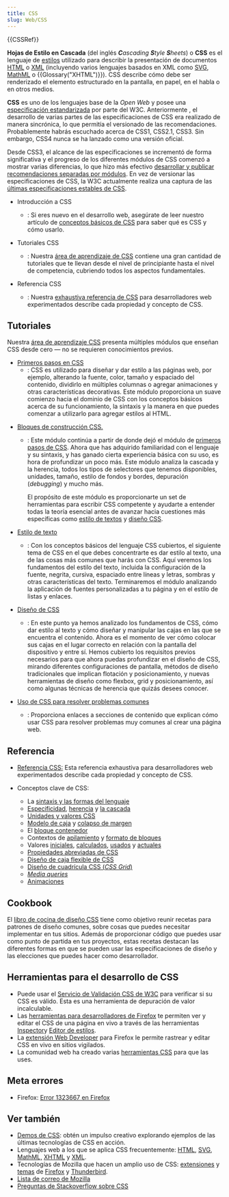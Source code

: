 ```yaml
---
title: CSS
slug: Web/CSS
---
```


{{CSSRef}}

**Hojas de Estilo en Cascada** (del inglés _**C**ascading **S**tyle **S**heets_) o **CSS** es el lenguaje de [estilos](/es/docs/Web/API/StyleSheet) utilizado para describir la presentación de documentos [HTML](/es/docs/Web/HTML) o [XML](/es/docs/Web/XML) (incluyendo varios lenguajes basados en XML como [SVG](/es/docs/Web/SVG), [MathML](/es/docs/Web/MathML) o {{Glossary("XHTML")}}). CSS describe cómo debe ser renderizado el elemento estructurado en la pantalla, en papel, en el habla o en otros medios.

**CSS** es uno de los lenguajes base de la _Open Web_ y posee una [especificación estandarizada](https://www.w3.org/Style/CSS/#specs) por parte del W3C. Anteriormente , el desarrollo de varias partes de las especificaciones de CSS era realizado de manera sincrónica, lo que permitía el versionado de las recomendaciones. Probablemente habrás escuchado acerca de CSS1, CSS2.1, CSS3. Sin embargo, CSS4 nunca se ha lanzado como una versión oficial.

Desde CSS3, el alcance de las especificaciones se incrementó de forma significativa y el progreso de los diferentes módulos de CSS comenzó a mostrar varias diferencias, lo que hizo más efectivo [desarrollar y publicar recomendaciones separadas por módulos](https://www.w3.org/Style/CSS/current-work). En vez de versionar las especificaciones de CSS, la W3C actualmente realiza una captura de las [últimas especificaciones estables de CSS](https://www.w3.org/TR/css/).

- Introducción a CSS

  - : Si eres nuevo en el desarrollo web, asegúrate de leer nuestro artículo de [conceptos básicos de CSS](/es/docs/Learn_web_development/Getting_started/Your_first_website/Styling_the_content) para saber qué es CSS y cómo usarlo.

- Tutoriales CSS

  - : Nuestra [área de aprendizaje de CSS](/es/docs/conflicting/Learn_web_development/Core/Styling_basics_b957eec7deaf1ea2b20721d6838ea6e1) contiene una gran cantidad de tutoriales que te llevan desde el nivel de principiante hasta el nivel de competencia, cubriendo todos los aspectos fundamentales.

- Referencia CSS

  - : Nuestra [exhaustiva referencia de CSS](/es/docs/Web/CSS/Reference) para desarrolladores web experimentados describe cada propiedad y concepto de CSS.

## Tutoriales

Nuestra [área de aprendizaje CSS](/es/docs/conflicting/Learn_web_development/Core/Styling_basics_b957eec7deaf1ea2b20721d6838ea6e1) presenta múltiples módulos que enseñan CSS desde cero — no se requieren conocimientos previos.

- [Primeros pasos en CSS](/es/docs/conflicting/Learn_web_development/Core/Styling_basics)
  - : CSS es utilizado para diseñar y dar estilo a las páginas web, por ejemplo, alterando la fuente, color, tamaño y espaciado del contenido, dividirlo en múltiples columnas o agregar animaciones y otras características decorativas. Este módulo proporciona un suave comienzo hacia el dominio de CSS con los conceptos básicos acerca de su funcionamiento, la sintaxis y la manera en que puedes comenzar a utilizarlo para agregar estilos al HTML.

<!---->

- [Bloques de construcción CSS.](/es/docs/Learn_web_development/Core/Styling_basics)

  - : Este módulo continúa a partir de donde dejó el módulo de [primeros pasos de CSS](/es/docs/conflicting/Learn_web_development/Core/Styling_basics). Ahora que has adquirido familiaridad con el lenguaje y su sintaxis, y has ganado cierta experiencia básica con su uso, es hora de profundizar un poco más. Este módulo analiza la cascada y la herencia, todos los tipos de selectores que tenemos disponibles, unidades, tamaño, estilo de fondos y bordes, depuración (_debugging_) y mucho más.

    El propósito de este módulo es proporcionarte un set de herramientas para escribir CSS competente y ayudarte a entender todas la teoría esencial antes de avanzar hacia cuestiones más específicas como [estilo de textos](/es/docs/Learn_web_development/Core/Text_styling) y [diseño CSS](/es/docs/Learn_web_development/Core/CSS_layout).

- [Estilo de texto](/es/docs/Learn_web_development/Core/Text_styling)
  - : Con los conceptos básicos del lenguaje CSS cubiertos, el siguiente tema de CSS en el que debes concentrarte es dar estilo al texto, una de las cosas más comunes que harás con CSS. Aquí veremos los fundamentos del estilo del texto, incluida la configuración de la fuente, negrita, cursiva, espaciado entre líneas y letras, sombras y otras características del texto. Terminaremos el módulo analizando la aplicación de fuentes personalizadas a tu página y en el estilo de listas y enlaces.
- [Diseño de CSS](/es/docs/Learn_web_development/Core/CSS_layout)
  - : En este punto ya hemos analizado los fundamentos de CSS, cómo dar estilo al texto y cómo diseñar y manipular las cajas en las que se encuentra el contenido. Ahora es el momento de ver cómo colocar sus cajas en el lugar correcto en relación con la pantalla del dispositivo y entre sí. Hemos cubierto los requisitos previos necesarios para que ahora puedas profundizar en el diseño de CSS, mirando diferentes configuraciones de pantalla, métodos de diseño tradicionales que implican flotación y posicionamiento, y nuevas herramientas de diseño como flexbox, grid y posicionamiento, así como algunas técnicas de herencia que quizás desees conocer.
- [Uso de CSS para resolver problemas comunes](/es/docs/Learn/CSS/S%C3%A1bercomo)
  - : Proporciona enlaces a secciones de contenido que explican cómo usar CSS para resolver problemas muy comunes al crear una página web.

## Referencia

- [Referencia CSS:](/es/docs/Web/CSS/Reference) Esta referencia exhaustiva para desarrolladores web experimentados describe cada propiedad y concepto de CSS.
- Conceptos clave de CSS:

  - La [sintaxis y las formas del lenguaje](/es/docs/Web/CSS/CSS_syntax/Syntax)
  - [Especificidad](/es/docs/Web/CSS/CSS_cascade/Specificity), [herencia](/es/docs/Web/CSS/CSS_cascade/Inheritance) y [la cascada](/es/docs/Web/CSS/Cascade)
  - [Unidades y valores CSS](/es/docs/Web/CSS/CSS_Values_and_Units)
  - [Modelo de caja](/es/docs/Web/CSS/CSS_box_model/Introduction_to_the_CSS_box_model) y [colapso de margen](/es/docs/Web/CSS/CSS_box_model/Mastering_margin_collapsing)
  - El [bloque contenedor](/es/docs/Web/CSS/Containing_block)
  - Contextos de [apilamiento](/es/docs/Web/CSS/CSS_positioned_layout/Stacking_context) y [formato de bloques](/es/docs/Web/CSS/CSS_display/Block_formatting_context)
  - Valores [iniciales](/es/docs/Web/CSS/CSS_cascade/Value_processing), [calculados](/es/docs/conflicting/Web/CSS/CSS_cascade/Value_processing_e3410028f0a698ddd9f74225ea8d122c0a582707d683fdd173e681e62003518d), [usados](/es/docs/Web/CSS/used_value) y [actuales](/es/docs/conflicting/Web/CSS/CSS_cascade/Value_processing)
  - [Propiedades abreviadas de CSS](/es/docs/Web/CSS/CSS_cascade/Shorthand_properties)
  - [Diseño de caja flexible de CSS](/es/docs/Web/CSS/CSS_flexible_box_layout)
  - [Diseño de cuadrícula CSS (_CSS Grid_)](/es/docs/Web/CSS/CSS_grid_layout)
  - _[Media queries](/es/docs/Web/CSS/CSS_media_queries)_
  - [Animaciones](/es/docs/Web/CSS/animation)

## Cookbook

El [libro de cocina de diseño CSS](/es/docs/Web/CSS/Layout_cookbook)[](/es/docs/Web/CSS/Layout_cookbook) tiene como objetivo reunir recetas para patrones de diseño comunes, sobre cosas que puedes necesitar implementar en tus sitios. Además de proporcionar código que puedes usar como punto de partida en tus proyectos, estas recetas destacan las diferentes formas en que se pueden usar las especificaciones de diseño y las elecciones que puedes hacer como desarrollador.

## Herramientas para el desarrollo de CSS

- Puede usar el [Servicio de Validación CSS de W3C](https://jigsaw.w3.org/css-validator/) para verificar si su CSS es válido. Esta es una herramienta de depuración de valor incalculable.
- Las [herramientas para desarrolladores de Firefox](https://firefox-source-docs.mozilla.org/devtools-user/index.html) te permiten ver y editar el CSS de una página en vivo a través de las herramientas [Inspector](https://firefox-source-docs.mozilla.org/devtools-user/page_inspector/index.html)y [Editor de estilos](https://firefox-source-docs.mozilla.org/devtools-user/style_editor/index.html).
- La [extensión Web Developer](https://addons.mozilla.org/es/firefox/addon/60) para Firefox le permite rastrear y editar CSS en vivo en sitios vigilados.
- La comunidad web ha creado varias [herramientas CSS](/es/docs/conflicting/Web/CSS) para que las uses.

## Meta errores

- Firefox: [Error 1323667 en Firefox](https://bugzil.la/1323667)

## Ver también

- [Demos de CSS](/es/docs/orphaned/Web/Demos#css): obtén un impulso creativo explorando ejemplos de las últimas tecnologías de CSS en acción.
- Lenguajes web a los que se aplica CSS frecuentemente: [HTML](/es/docs/Web/HTML), [SVG](/es/docs/Web/SVG), [MathML,](/es/docs/Web/MathML) [XHTML](/es/docs/Glossary/XHTML) y [XML](/es/docs/Web/XML).
- Tecnologías de Mozilla que hacen un amplio uso de CSS: [extensiones](/es/docs/Extensions) y [temas](https://extensionworkshop.com/documentation/themes/) de [Firefox](/es/docs/Mozilla/Firefox) y [Thunderbird](/es/docs/Mozilla/Thunderbird).
- [Lista de correo de Mozilla](https://lists.mozilla.org/listinfo/dev-tech-layout)
- [Preguntas de Stackoverflow sobre CSS](https://stackoverflow.com/questions/tagged/css)
